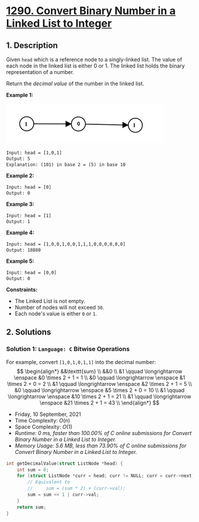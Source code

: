 # [1290. Convert Binary Number in a Linked List to Integer](https://leetcode.com/problems/convert-binary-number-in-a-linked-list-to-integer/)

## 1. Description

Given `head` which is a reference node to a singly-linked list. The value of each node in the linked list is either 0 or 1. The linked list holds the binary representation of a number.

Return the *decimal value* of the number in the linked list.

**Example 1:**

![](1290_example_1.png)

```
Input: head = [1,0,1]
Output: 5
Explanation: (101) in base 2 = (5) in base 10
```

**Example 2:**

```
Input: head = [0]
Output: 0
```

**Example 3:**

```
Input: head = [1]
Output: 1
```

**Example 4:**

```
Input: head = [1,0,0,1,0,0,1,1,1,0,0,0,0,0,0]
Output: 18880
```

**Example 5:**

```
Input: head = [0,0]
Output: 0
```

**Constraints:**

- The Linked List is not empty.
- Number of nodes will not exceed `30`.
- Each node's value is either `0` or `1`.

## 2. Solutions

### Solution 1: `Language: C` Bitwise Operations

For example, convert `[1,0,1,0,1,1]` into the decimal number:
$$
\begin{align*}
&&\texttt{sum} \\
&&0 \\
&1 \qquad \longrightarrow \enspace &0 \times 2 + 1 = 1 \\
&0 \qquad \longrightarrow \enspace &1 \times 2 + 0 = 2 \\
&1 \qquad \longrightarrow \enspace &2 \times 2 + 1 = 5 \\
&0 \qquad \longrightarrow \enspace &5 \times 2 + 0 = 10 \\
&1 \qquad \longrightarrow \enspace &10 \times 2 + 1 = 21 \\
&1 \qquad \longrightarrow \enspace &21 \times 2 + 1 = 43 \\
\end{align*}
$$

- Friday, 10 September, 2021
- Time Complexity: $O(n)$
- Space Complexity: $O(1)$
- *Runtime: 0 ms, faster than 100.00% of C online submissions for Convert Binary Number in a Linked List to Integer.*
- *Memory Usage: 5.6 MB, less than 73.90% of C online submissions for Convert Binary Number in a Linked List to Integer.*

```C
int getDecimalValue(struct ListNode *head) {
    int sum = 0;
    for (struct ListNode *curr = head; curr != NULL; curr = curr->next) {
        // Equivalent to
        //     sum = (sum * 2) + (curr->val);
        sum = sum << 1 | curr->val;
    }
    return sum;
}
```
